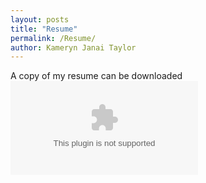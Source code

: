 ```yaml
---
layout: posts
title: "Resume"
permalink: /Resume/
author: Kameryn Janai Taylor
---
```


A copy of my resume can be downloaded ![here](https://wwww.kameryntaylor.github.io/_posts/Kameryn_Taylor_Resume-all.docx)
